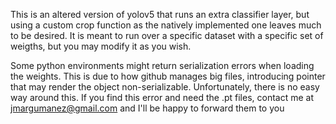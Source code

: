 This is an altered version of yolov5 that runs an extra classifier layer, but using a custom crop function as the natively implemented one leaves much to be desired. It is meant to run over a specific dataset with a specific set of weigths, but you may modify it as you wish.

Some python environments might return serialization errors when loading the weights. This is due to how github manages big files, introducing pointer that may render the object non-serializable. Unfortunately, there is no easy way around this. If you find this error and need the .pt files, contact me at jmargumanez@gmail.com and I'll be happy to forward them to you
